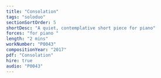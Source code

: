 ```yaml
---
title: "Consolation"
tags: "soloduo"
sectionSortOrder: 5
shortDesc: "A quiet, contemplative short piece for piano"
forces: "for piano "
length: "2 mins"
workNumber: "P0043"
compositionYear: "2017"
pdf: "Consolation"
hire: true
audio: "P0043"
---
```

